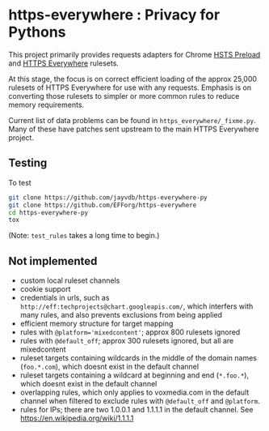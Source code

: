 # https-everywhere : Privacy for Pythons

This project primarily provides requests adapters for Chrome [HSTS Preload](http://hstspreload.org/) and [HTTPS Everywhere](https://github.com/EFForg/https-everywhere) rulesets.

At this stage, the focus is on correct efficient loading of the approx 25,000 rulesets of HTTPS Everywhere for use with any requests.
Emphasis is on converting those rulesets to simpler or more common rules to reduce memory requirements.

Current list of data problems can be found in `https_everywhere/_fixme.py`.  Many of these have patches sent upstream to the main HTTPS Everywhere project.

## Testing

To test

```sh
git clone https://github.com/jayvdb/https-everywhere-py
git clone https://github.com/EFForg/https-everywhere
cd https-everywhere-py
tox
```
(Note: `test_rules` takes a long time to begin.)

## Not implemented

- custom local ruleset channels
- cookie support
- credentials in urls, such as `http://eff:techprojects@chart.googleapis.com/`,
  which interfers with many rules, and also prevents exclusions from being applied
- efficient memory structure for target mapping
- rules with `@platform='mixedcontent'`; approx 800 rulesets ignored
- rules with `@default_off`; approx 300 rulesets ignored, but all are mixedcontent
- ruleset targets containing wildcards in the middle of the domain names (`foo.*.com`), which doesnt exist in the default channel
- ruleset targets containing a wildcard at beginning and end (`*.foo.*`), which doesnt exist in the default channel
- overlapping rules, which only applies to voxmedia.com in the default channel when filtered to exclude rules with `@default_off` and `@platform`.
- rules for IPs; there are two 1.0.0.1 and 1.1.1.1 in the default channel. See https://en.wikipedia.org/wiki/1.1.1.1
